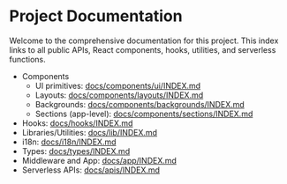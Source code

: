 # Project Documentation

Welcome to the comprehensive documentation for this project. This index links to all public APIs, React components, hooks, utilities, and serverless functions.

- Components
  - UI primitives: [docs/components/ui/INDEX.md](components/ui/INDEX.md)
  - Layouts: [docs/components/layouts/INDEX.md](components/layouts/INDEX.md)
  - Backgrounds: [docs/components/backgrounds/INDEX.md](components/backgrounds/INDEX.md)
  - Sections (app-level): [docs/components/sections/INDEX.md](components/sections/INDEX.md)
- Hooks: [docs/hooks/INDEX.md](hooks/INDEX.md)
- Libraries/Utilities: [docs/lib/INDEX.md](lib/INDEX.md)
- i18n: [docs/i18n/INDEX.md](i18n/INDEX.md)
- Types: [docs/types/INDEX.md](types/INDEX.md)
- Middleware and App: [docs/app/INDEX.md](app/INDEX.md)
- Serverless APIs: [docs/apis/INDEX.md](apis/INDEX.md)
